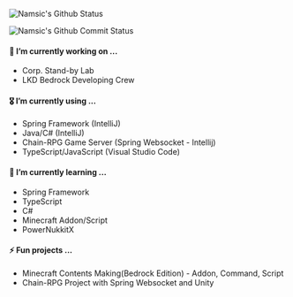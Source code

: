 <!--
**namsic6460/namsic6460** is a ✨ _special_ ✨ repository because its `README.md` (this file) appears on your GitHub profile.

Here are some ideas to get you started:

- 🔭 I’m currently working on ...
- 🌱 I’m currently learning ...
- 👯 I’m looking to collaborate on ...
- 🤔 I’m looking for help with ...
- 💬 Ask me about ...
- 📫 How to reach me: ...
- 😄 Pronouns: ...
- ⚡ Fun fact: ...

#### 🏫  I’m currently studying on ...
* Daegu Software Meister High School
-->

![Namsic's Github Status](http://github-profile-summary-cards.vercel.app/api/cards/profile-details?username=namsic6460&theme=blue_green)

![Namsic's Github Commit Status](http://github-profile-summary-cards.vercel.app/api/cards/most-commit-language?username=namsic6460&theme=blue_green)

#### 🔭 I’m currently working on ...

-   Corp. Stand-by Lab
-   LKD Bedrock Developing Crew

#### 🎖 I’m currently using ...

-   Spring Framework (IntelliJ)
-   Java/C# (IntelliJ)
-   Chain-RPG Game Server (Spring Websocket - Intellij)
-   TypeScript/JavaScript (Visual Studio Code)

#### 🛫 I’m currently learning ...

-   Spring Framework
-   TypeScript
-   C#
-   Minecraft Addon/Script
-   PowerNukkitX

#### ⚡ Fun projects ...

-   Minecraft Contents Making(Bedrock Edition) - Addon, Command, Script
-   Chain-RPG Project with Spring Websocket and Unity
